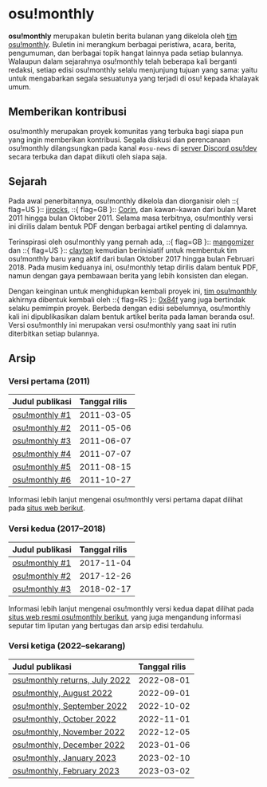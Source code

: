# osu!monthly

**osu!monthly** merupakan buletin berita bulanan yang dikelola oleh [tim osu!monthly](/wiki/People/osu!monthly_team). Buletin ini merangkum berbagai peristiwa, acara, berita, pengumuman, dan berbagai topik hangat lainnya pada setiap bulannya. Walaupun dalam sejarahnya osu!monthly telah beberapa kali berganti redaksi, setiap edisi osu!monthly selalu menjunjung tujuan yang sama: yaitu untuk mengabarkan segala sesuatunya yang terjadi di osu! kepada khalayak umum.

## Memberikan kontribusi

osu!monthly merupakan proyek komunitas yang terbuka bagi siapa pun yang ingin memberikan kontribusi. Segala diskusi dan perencanaan osu!monthly dilangsungkan pada kanal `#osu-news` di [server Discord osu!dev](/wiki/Community/osu!dev_Discord_server) secara terbuka dan dapat diikuti oleh siapa saja.

## Sejarah

Pada awal penerbitannya, osu!monthly dikelola dan diorganisir oleh ::{ flag=US }:: [jjrocks](https://osu.ppy.sh/users/30985), ::{ flag=GB }:: [Corin](https://osu.ppy.sh/users/639270), dan kawan-kawan dari bulan Maret 2011 hingga bulan Oktober 2011. Selama masa terbitnya, osu!monthly versi ini dirilis dalam bentuk PDF dengan berbagai artikel penting di dalamnya.

Terinspirasi oleh osu!monthly yang pernah ada, ::{ flag=GB }:: [mangomizer](https://osu.ppy.sh/users/1893718) dan ::{ flag=US }:: [clayton](https://osu.ppy.sh/users/3666350) kemudian berinisiatif untuk membentuk tim osu!monthly baru yang aktif dari bulan Oktober 2017 hingga bulan Februari 2018. Pada musim keduanya ini, osu!monthly tetap dirilis dalam bentuk PDF, namun dengan gaya pembawaan berita yang lebih konsisten dan elegan.

Dengan keinginan untuk menghidupkan kembali proyek ini, [tim osu!monthly](/wiki/People/osu!monthly_team) akhirnya dibentuk kembali oleh ::{ flag=RS }:: [0x84f](https://osu.ppy.sh/users/7944724) yang juga bertindak selaku pemimpin proyek. Berbeda dengan edisi sebelumnya, osu!monthly kali ini dipublikasikan dalam bentuk artikel berita pada laman beranda osu!. Versi osu!monthly ini merupakan versi osu!monthly yang saat ini rutin diterbitkan setiap bulannya.

## Arsip

### Versi pertama (2011)

| Judul publikasi | Tanggal rilis |
| :-- | :-- |
| [osu!monthly #1](https://osumonthly.com/pdf/osu!monthly-1.pdf) | 2011-03-05 |
| [osu!monthly #2](https://osumonthly.com/pdf/osu!monthly-2.pdf) | 2011-05-06 |
| [osu!monthly #3](https://osumonthly.com/pdf/osu!monthly-3.pdf) | 2011-06-07 |
| [osu!monthly #4](https://osumonthly.com/pdf/osu!monthly-4.pdf) | 2011-07-07 |
| [osu!monthly #5](https://osumonthly.com/pdf/osu!monthly-5.pdf) | 2011-08-15 |
| [osu!monthly #6](https://osumonthly.com/pdf/osu!monthly-6.pdf) | 2011-10-27 |

Informasi lebih lanjut mengenai osu!monthly versi pertama dapat dilihat pada [situs web berikut](https://web.archive.org/web/20201112030400/http://jjwanda.com/projects/osumonthly.html).

### Versi kedua (2017–2018)

| Judul publikasi | Tanggal rilis |
| :-- | :-- |
| [osu!monthly #1](https://osumonthly.com/pdf/osu!monthly-2017-10.pdf) | 2017-11-04 |
| [osu!monthly #2](https://osumonthly.com/pdf/osu!monthly-2017-11.pdf) | 2017-12-26 |
| [osu!monthly #3](https://osumonthly.com/pdf/osu!monthly-2018-02.pdf) | 2018-02-17 |

Informasi lebih lanjut mengenai osu!monthly versi kedua dapat dilihat pada [situs web resmi osu!monthly berikut](https://osumonthly.com/), yang juga mengandung informasi seputar tim liputan yang bertugas dan arsip edisi terdahulu.

### Versi ketiga (2022–sekarang)

| Judul publikasi | Tanggal rilis |
| :-- | :-- |
| [osu!monthly returns, July 2022](https://osu.ppy.sh/home/news/2022-08-01-osumonthly-1) | 2022-08-01 |
| [osu!monthly, August 2022](https://osu.ppy.sh/home/news/2022-09-01-osumonthly-2) | 2022-09-01 |
| [osu!monthly, September 2022](https://osu.ppy.sh/home/news/2022-10-02-osumonthly-3) | 2022-10-02 |
| [osu!monthly, October 2022](https://osu.ppy.sh/home/news/2022-11-01-osumonthly-4) | 2022-11-01 |
| [osu!monthly, November 2022](https://osu.ppy.sh/home/news/2022-12-01-osumonthly-5) | 2022-12-05 |
| [osu!monthly, December 2022](https://osu.ppy.sh/home/news/2023-01-06-osumonthly-6) | 2023-01-06 |
| [osu!monthly, January 2023](https://osu.ppy.sh/home/news/2023-02-10-osumonthly-7) | 2023-02-10 |
| [osu!monthly, February 2023](https://osu.ppy.sh/home/news/2023-03-02-osumonthly-8) | 2023-03-02 |
